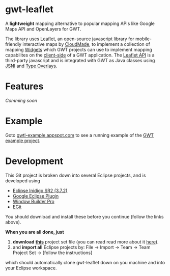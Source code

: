 gwt-leaflet
===========

A __lightweight__ mapping alternative to popular mapping APIs like Google Maps API and OpenLayers for GWT. 

The library uses [Leaflet](http://leaflet.cloudmade.com/), an open-source javascript library for 
mobile-friendly interactive maps by [CloudMade](http://cloudmade.com/), to implement a collection of mapping 
[Widgets](http://google-web-toolkit.googlecode.com/svn/javadoc/latest/com/google/gwt/user/client/ui/Widget.html)
which GWT projects can use to implement mapping capabilites on the [client-side](https://developers.google.com/web-toolkit/doc/latest/FAQ_Client) 
of a GWT application. The [Leaflet API](http://leaflet.cloudmade.com/reference.html) is a third-party javascript
and is integrated with GWT as Java classes using [JSNI](https://developers.google.com/web-toolkit/doc/latest/DevGuideCodingBasicsJSNI)
and [Type Overlays](https://developers.google.com/web-toolkit/doc/latest/DevGuideCodingBasicsOverlay). 

Features
========

<i>Comming soon</i>

Example
=======

Goto [gwtl-example.appspot.com](http://gwtl-example.appspot.com/) to see a running example of the 
[GWT example project](https://github.com/kengu/gwt-leaflet/tree/master/src/gwtl-example).


Development
===========

This Git project is broken down into several Eclipse projects, and is developed using 

+ [Eclipse Inidigo SR2 (3.7.2)](http://www.eclipse.org/downloads/packages/release/indigo/sr2) 
+ [Google Eclipse Plugin](https://developers.google.com/eclipse/docs/getting_started) 
+ [Window Builder Pro](https://developers.google.com/java-dev-tools/download-wbpro)
+ [EGit](http://www.eclipse.org/egit/)

You should download and install these before you continue (follow the links above). 

**When you are all done, just**

1. **download** __[this](https://raw.github.com/kengu/gwt-leaflet/master/gwt-leaflet.psf)__ 
project set file (you can read read more about it [here](http://wiki.eclipse.org/PSF)).
2. and **import all** Eclipse projects by: File -> Import -> Team -> Team Project Set -> [follow the instructions]

which should automatically clone gwt-leaflet down on you machine and into your Eclipse workspace.